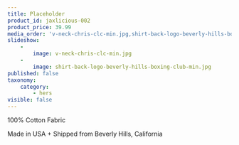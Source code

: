 ```yaml
---
title: Placeholder
product_id: jaxlicious-002
product_price: 39.99
media_order: 'v-neck-chris-clc-min.jpg,shirt-back-logo-beverly-hills-boxing-club-min.jpg'
slideshow:
    -
        image: v-neck-chris-clc-min.jpg
    -
        image: shirt-back-logo-beverly-hills-boxing-club-min.jpg
published: false
taxonomy:
    category:
        - hers
visible: false
---
```


100% Cotton Fabric

Made in USA + Shipped from Beverly Hills, California